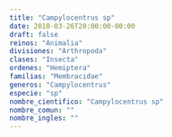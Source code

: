```yaml
---
title: "Campylocentrus sp"
date: 2018-03-26T20:00:00-00:00
draft: false
reinos: "Animalia"
divisiones: "Arthropoda"
clases: "Insecta"
ordenes: "Hemiptera"
familias: "Membracidae"
generos: "Campylocentrus"
especie: "sp"
nombre_cientifico: "Campylocentrus sp"
nombre_comun: ""
nombre_ingles: ""
---
```

